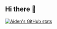 ## Hi there 👋
[![Aiden's GitHub stats](https://github-readme-stats.vercel.app/api?username=aidensands)](https://github.com/anuraghazra/github-readme-stats)
<!--
**aidensands/aidensands** is a ✨ _special_ ✨ repository because its `README.md` (this file) appears on your GitHub profile.

Here are some ideas to get you started:

- 🔭 I’m currently working on ...
- 🌱 I’m currently learning ...
- 👯 I’m looking to collaborate on ...
- 🤔 I’m looking for help with ...
- 💬 Ask me about ...
- 📫 How to reach me: ...
- 😄 Pronouns: ...
- ⚡ Fun fact: ...
-->

